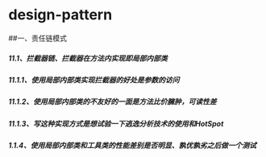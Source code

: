 # design-pattern
##一、责任链模式
##### 11.1、拦截器链、拦截器在方法内实现即局部内部类
##### 11.1.1、使用局部内部类实现拦截器的好处是参数的访问
##### 11.1.2、使用局部内部类的不友好的一面是方法比价臃肿，可读性差
##### 11.1.3、写这种实现方式是想试验一下逃逸分析技术的使用和HotSpot
##### 1.1.4、使用局部内部类和工具类的性能差别是否明显、孰优孰劣之后做一个测试